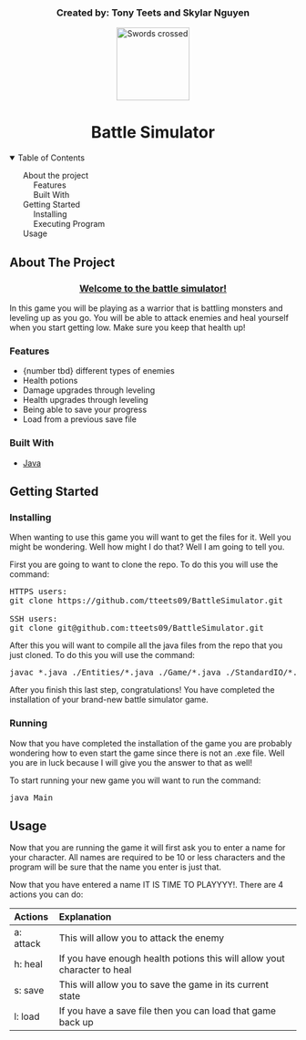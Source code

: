 <div align="center" id="top">
    <h3>Created by: Tony Teets and Skylar Nguyen</h3>
    <img src="https://cdn.iconscout.com/icon/free/png-256/sword-1777408-1512000.png" width="128px" alt="Swords crossed">
    <h1 align="center">Battle Simulator</h1>
    
</div>
<details open="open" id="toc">
    <summary>Table of Contents</summary>
    <ol>
        <li>
            <a href="#about-the-project">About the project</a>
            <ul>
                <li>
                    <a href="#features">Features</a>
                </li>
                <li>
                    <a href="#built-with">Built With </a>
                </li>
            </ul>
        </li>
        <li>
            <a href="#getting-started">Getting Started</a>
            <ul>
                <li>
                    <a href="#installing">Installing</a>
                </li>
                <li>
                    <a href="#running">Executing Program</a>
                </li>
            </ul>
        </li>
        <li>
            <a href="#usage">Usage</a>
        </li>
    </ol>
</details>

## About The Project

<h3 align="center"><u>Welcome to the battle simulator!</u><br></h3>
<p>In this game you will be playing as a warrior that is battling monsters 
and leveling up as you go. You will be able to attack enemies and heal
yourself when you start getting low. Make sure you keep that health up!</p>

### Features
<ul>
    <li>{number tbd} different types of enemies</li>
    <li>Health potions</li>
    <li>Damage upgrades through leveling</li>
    <li>Health upgrades through leveling</li>
    <li>Being able to save your progress</li>
    <li>Load from a previous save file</li>
</ul>

### Built With
* [Java](https://java.com)

## Getting Started

### Installing

<p>When wanting to use this game you will want to get the files for it.
Well you might be wondering. Well how might I do that? Well I am going
to tell you.</p>

<p>First you are going to want to clone the repo. To do this you will use
the command:</p>

<pre>
HTTPS users: 
git clone https://github.com/tteets09/BattleSimulator.git

SSH users:
git clone git@github.com:tteets09/BattleSimulator.git
</pre>

<p>After this you will want to compile all the java files from the repo that 
you just cloned. To do this you will use the command:</p>

<pre>javac *.java ./Entities/*.java ./Game/*.java ./StandardIO/*.java</pre>

<p>After you finish this last step, congratulations! You have completed the installation of 
your brand-new battle simulator game.</p>

### Running

<p>Now that you have completed the installation of the game you are probably wondering how to
even start the game since there is not an .exe file. Well you are in luck because I will give you the answer
to that as well!</p>

<p>To start running your new game you will want to run the command:</p>

<pre>
java Main
</pre>

## Usage

<p> Now that you are running the game it will first ask you to enter a name for your character. All names are required to be 10 or less characters and the program will be sure that the name you enter is just that.</p>
    
<p> Now that you have entered a name IT IS TIME TO PLAYYYY!. There are 4 actions you can do: </p>

| Actions   | Explanation                                                              |
| :-------- | :----------------------------------------------------------------------- |
| a: attack | This will allow you to attack the enemy                                  |
| h: heal   | If you have enough health potions this will allow yout character to heal |
| s: save   | This will allow you to save the game in its current state                |
| l: load   | If you have a save file then you can load that game back up              |


